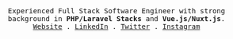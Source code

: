 <p align="center">
  <samp>
    Experienced Full Stack Software Engineer with strong background in <strong title="PHP/Laravel">PHP/Laravel Stacks</strong> and <strong title="Vue.js/Nuxt.js">Vue.js/Nuxt.js</strong>.
    <br/>
    <a href="https://mouadziani.com?ref=github">Website</a> .
    <a href="https://linkedin.com/in/mouad-ziani/">LinkedIn</a> .
    <a href="https://twitter.com/_mouad_ziani">Twitter</a> .
    <a href="https://instagram.com/mouadziani.js">Instagram</a>
  </samp>
</p>
